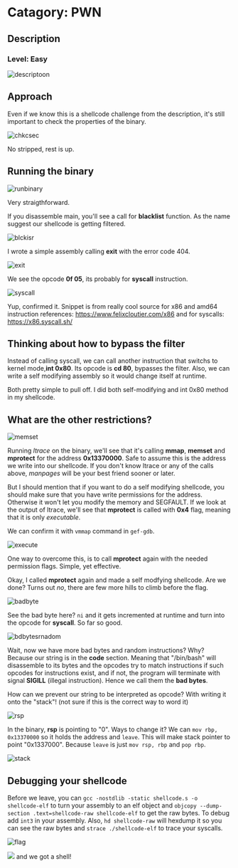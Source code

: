 # Catagory: PWN
## Description
### Level: Easy

![descriptoon](https://github.com/user-attachments/assets/340cad2d-56ad-4d30-95a4-044895d56838)

## Approach

Even if we know this is a shellcode challenge from the description, it's still important to check the properties of the binary.

![chkcsec](https://github.com/user-attachments/assets/eee19196-3b70-4c93-a55a-35598c351996)

No stripped, rest is up. 

## Running the binary

![runbinary](https://github.com/user-attachments/assets/0c5dc3b7-09f7-4603-ae42-309ed8e725c1)

Very straigthforward.

If you disassemble main, you'll see a call for **blacklist** function. As the name suggest our shellcode is getting filtered.

![blckisr](https://github.com/user-attachments/assets/cc547734-8802-45fa-ae08-964176407fcc)

I wrote a simple assembly calling **exit** with the error code 404. 

![exit](https://github.com/user-attachments/assets/14670131-cc16-441e-a7ed-56c193f77d2a)

We see the opcode **0f 05**, its probably for **syscall** instruction. 

![syscall](https://github.com/user-attachments/assets/0eacb93e-b204-4450-a1c4-ec159d829173)

Yup, confirmed it. Snippet is from really cool source for x86 and amd64 instruction references: https://www.felixcloutier.com/x86
and for syscalls: https://x86.syscall.sh/

## Thinking about how to bypass the filter

Instead of calling syscall, we can call another instruction that switchs to kernel mode,**int 0x80**. Its opcode is **cd 80**, bypasses the filter. Also, we can write a self modifying assembly so it would change itself at runtime.

Both pretty simple to pull off. I did both self-modifying and int 0x80 method in my shellcode.

## What are the other restrictions?

![memset](https://github.com/user-attachments/assets/54cfd842-2657-4b55-924c-7ea72da8dbec)

Running *ltrace* on the binary, we'll see that it's calling **mmap**, **memset** and **mprotect** for the address **0x13370000**. Safe to assume this is the address we write into our shellcode. If you don't know ltrace or any of the calls above, *manpages* will be your best friend sooner or later. 


But I should mention that if you want to do a self modifying shellcode, you should make sure that you have write permissions for the address. Otherwise it won't let you modify the memory and SEGFAULT. If we look at the output of ltrace, we'll see that **mprotect** is called with **0x4** flag, meaning that it is only *executable*. 

We can confirm it with `vmmap` command in `gef-gdb`.

![execute](https://github.com/user-attachments/assets/749cf93c-73a6-405a-8f73-990416e1302d)

One way to overcome this, is to call **mprotect** again with the needed permission flags. Simple, yet effective. 

Okay, I called **mprotect** again and made a self modfying shellcode. Are we done? Turns out *no*, there are few more hills to climb before the flag.

![badbyte](https://github.com/user-attachments/assets/9b3d61d7-ec1f-483a-a7fc-d559ba2939a3)

See the bad byte here? `ni` and it gets incremented at runtime and turn into the opcode for **syscall**. So far so good.

![bdbytesrnadom](https://github.com/user-attachments/assets/faaebb9c-7685-4292-b681-4da8773accda)

Wait, now we have more bad bytes and random instructions? Why? Because our string is in the **code** section. Meaning that "/bin/bash" will disassemble to its bytes and the opcodes try to match instructions if such opcodes for instructions exist, and if not, the program will terminate with signal **SIGILL** (illegal instruction). Hence we call them the **bad bytes**. 

How can we prevent our string to be interpreted as opcode? With writing it onto the "stack"! (not sure if this is the correct way to word it)

![rsp](https://github.com/user-attachments/assets/b34a0ccf-91ef-4e48-99fb-366e0aa7f88c)

In the binary, **rsp** is pointing to "0". Ways to change it? We can `mov rbp, 0x13370000` so it holds the address and `leave`. This will make stack pointer to point "0x1337000". Because `leave` is just `mov rsp, rbp` and `pop rbp`. 

![stack](https://github.com/user-attachments/assets/bcf38830-bd95-4eff-8412-e699fda5912d)

## Debugging your shellcode

Before we leave, you can `gcc -nostdlib -static shellcode.s -o shellcode-elf` to turn your assembly to an elf object and `objcopy --dump-section .text=shellcode-raw shellcode-elf` to get the raw bytes. To debug add `int3` in your assembly. Also, `hd shellcode-raw` will hexdump it so you can see the raw bytes and `strace ./shellcode-elf` to trace your syscalls.

![flag](https://github.com/user-attachments/assets/3167bf08-b16b-4006-9121-409b65b28a73)


<img src=[https://i.pinimg.com/originals/5d/87/fa/5d87fac506f1a616f64038461e18dc42.gif]/>
and we got a shell!






